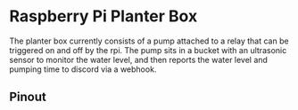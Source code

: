 Raspberry Pi Planter Box
========================

The planter box currently consists of a pump attached to a relay that can be triggered on and off by the rpi. The pump
sits in a bucket with an ultrasonic sensor to monitor the water level, and then reports the water level and pumping time
to discord via a webhook.

Pinout
------

